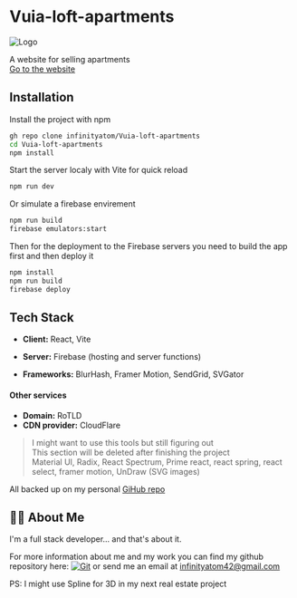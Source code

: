 # Vuia-loft-apartments
![Logo](https://vuialoftapartments.ro/logo.svg)

A website for selling apartments\
[Go to the website](https://vuialoftapartments.ro)
## Installation

Install the project with npm

```zsh
gh repo clone infinityatom/Vuia-loft-apartments
cd Vuia-loft-apartments
npm install
```
Start the server localy with Vite for quick reload

```zsh
npm run dev
```

Or simulate a firebase envirement

```zsh
npm run build
firebase emulators:start
```
Then for the deployment to the Firebase servers you need to build the app first and then deploy it

```zsh
npm install
npm run build
firebase deploy
```


## Tech Stack

- **Client:** React, Vite

- **Server:** Firebase (hosting and server functions)

- **Frameworks:** BlurHash, Framer Motion, SendGrid, SVGator

#### Other services
- **Domain:** RoTLD
- **CDN provider:** CloudFlare

> I might want to use this tools but still figuring out \
> This section will be deleted after finishing the project \
> Material UI, Radix, React Spectrum, Prime react, react spring, react select, framer motion, UnDraw (SVG images)

All backed up on my personal [GiHub repo](https://github.com/infinityatom/Vuia-loft-apartments)


## 🤔💬 About Me
I'm a full stack developer... and that's about it.

For more information about me and my work you can find my github repository here: [![Git](https://img.shields.io/badge/GitHub-100000?style=for-the-badge&logo=github&logoColor=white)](https://github.com/infinityatom) or send me an email at infinityatom42@gmail.com

PS: I might use Spline for 3D in my next real estate project
